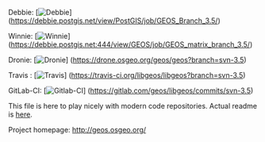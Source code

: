 Debbie:
 [![Debbie](https://debbie.postgis.net/buildStatus/icon?job=GEOS_Branch_3.5)]
 (https://debbie.postgis.net/view/PostGIS/job/GEOS_Branch_3.5/)

Winnie:
 [![Winnie](https://debbie.postgis.net:444/view/GEOS/job/GEOS_matrix_branch_3.5/badge/icon)]
 (https://debbie.postgis.net:444/view/GEOS/job/GEOS_matrix_branch_3.5/)

Dronie:
 [![Dronie](https://drone.osgeo.org/api/badges/geos/geos/status.svg?branch=svn-3.5)]
 (https://drone.osgeo.org/geos/geos?branch=svn-3.5)

Travis :
 [![Travis](https://api.travis-ci.org/libgeos/libgeos.svg?branch=svn-3.5)]
 (https://travis-ci.org/libgeos/libgeos?branch=svn-3.5)

GitLab-CI:
 [![Gitlab-CI](https://gitlab.com/geos/libgeos/badges/svn-3.5/build.svg)]
 (https://gitlab.com/geos/libgeos/commits/svn-3.5)

This file is here to play nicely with modern code repositories.
Actual readme is [here](README).

Project homepage: http://geos.osgeo.org/
